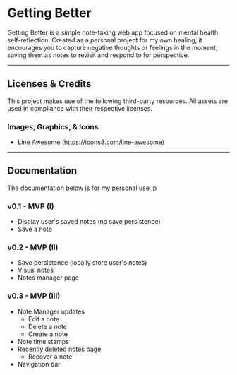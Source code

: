 # Getting Better 

Getting Better is a simple note-taking web app focused on mental health self-reflection. Created as a personal project for my own healing, it encourages you to capture negative thoughts or feelings in the moment, saving them as notes to revisit and respond to for perspective.

---

## Licenses & Credits

This project makes use of the following third-party resources. All assets are used in compliance with their respective licenses.

### Images, Graphics, & Icons
- Line Awesome (https://icons8.com/line-awesome)

---

## Documentation
The documentation below is for my personal use :p

### v0.1 - MVP (I) 
- Display user's saved notes (no save persistence)
- Save a note 

### v0.2 - MVP (II)
- Save persistence (locally store user's notes)
- Visual notes
- Notes manager page 

### v0.3 - MVP (III)
- Note Manager updates 
  - Edit a note 
  - Delete a note 
  - Create a note  
- Note time stamps 
- Recently deleted notes page
  - Recover a note 
- Navigation bar

